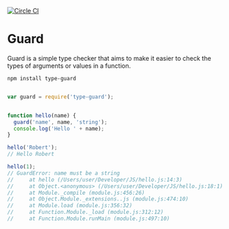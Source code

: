[![Circle CI](https://circleci.com/gh/RobertWHurst/Guard/tree/master.png?style=badge)](https://circleci.com/gh/RobertWHurst/Guard/tree/master)

Guard
=====

Guard is a simple type checker that aims to make it easier to check the types
of arguments or values in a function.

```
npm install type-guard
```

```javascript

var guard = require('type-guard');


function hello(name) {
  guard('name', name, 'string');
  console.log('Hello ' + name);
}

hello('Robert');
// Hello Robert

hello(1);
// GuardError: name must be a string
//     at hello (/Users/user/Developer/JS/hello.js:14:3)
//     at Object.<anonymous> (/Users/user/Developer/JS/hello.js:18:1)
//     at Module._compile (module.js:456:26)
//     at Object.Module._extensions..js (module.js:474:10)
//     at Module.load (module.js:356:32)
//     at Function.Module._load (module.js:312:12)
//     at Function.Module.runMain (module.js:497:10)
```
